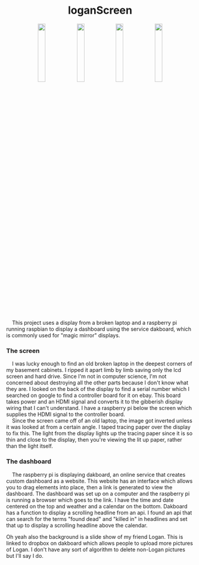 <H1 align="center">loganScreen</H1>
<p align="center"><img style="width: 20%" src="https://github.com/gdegidy/coolRoom/blob/main/loganScreen/images/IMG-1257.jpg">
<img style="width: 20%" src="https://github.com/gdegidy/coolRoom/blob/main/loganScreen/images/IMG-1265.jpg">
<img style="width: 20%" src="https://github.com/gdegidy/coolRoom/blob/main/loganScreen/images/IMG-1259.jpg">
<img style="width: 20%" src="https://github.com/gdegidy/coolRoom/blob/main/loganScreen/images/IMG-1261.jpg"></p>
<p>&nbsp;&nbsp;&nbsp;&nbsp;This project uses a display from a broken laptop and a raspberry pi running raspbian to display a dashboard using the service dakboard,
  which is commonly used for "magic mirror" displays.</p>
  <H3>The screen</H3>
  <p>&nbsp;&nbsp;&nbsp;&nbsp;I was lucky enough to find an old broken laptop in the deepest corners of my basement cabinets. I ripped it apart limb by limb saving only the lcd screen and
  hard drive. Since I'm not in computer science, I'm not concerned about destroying all the other parts because I don't know what they are. I looked on the back of the
  display to find a serial number which I searched on google to find a controller board for it on ebay. This board takes power and an HDMI signal and converts it to the 
  gibberish display wiring that I can't understand. I have a raspberry pi below the screen which supplies the HDMI signal to the controller board. <br>
   &nbsp;&nbsp;&nbsp;&nbsp;Since the screen came off of an old laptop, the image got inverted unless it was looked at from a certain angle. I taped tracing paper over the display to fix this.
   The light from the display lights up the tracing paper since it is so thin and close to the display, then you're viewing the lit up paper, rather than the light itself.</p>
  
  <H3>The dashboard</H3>
  <p>&nbsp;&nbsp;&nbsp;&nbsp;The raspberry pi is displaying dakboard, an online service that creates custom dashboard as a website. This website has an interface which allows you to drag elements 
  into place, then a link is generated to view the dashboard. The dashboard was set up on a computer and the raspberry pi is running a browser which goes to the link. I have
  the time and date centered on the top and weather and a calendar on the bottom. Dakboard has a function to display a scrolling headline from an api. I found an api that can
  search for the terms "found dead" and "killed in" in headlines and set that up to display a scrolling headline above the calendar. </p>
  
  <p>Oh yeah also the background is a slide show of my friend Logan. This is linked to dropbox on dakboard which allows people to upload more pictures of Logan.
      I don't have any sort of algorithm to delete non-Logan pictures but I'll say I do.</p>
